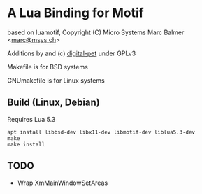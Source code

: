 # A Lua Binding for Motif

based on luamotif,
Copyright (C) Micro Systems Marc Balmer \<marc@msys.ch\>

Additions by and (c) [digital-pet](https://github.com/digital-pet/) under GPLv3

Makefile is for BSD systems

GNUmakefile is for Linux systems

## Build (Linux, Debian)

Requires Lua 5.3

    apt install libbsd-dev libx11-dev libmotif-dev liblua5.3-dev
    make
    make install

## TODO

- Wrap XmMainWindowSetAreas
